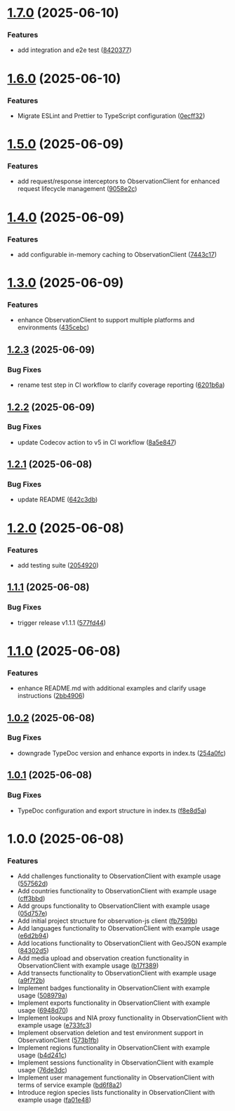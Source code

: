# [1.7.0](https://github.com/RobbeVerhelst/observation-js/compare/v1.6.0...v1.7.0) (2025-06-10)


### Features

* add integration and e2e test ([8420377](https://github.com/RobbeVerhelst/observation-js/commit/8420377c5b928e29768f87540d74203d80e06a37))

# [1.6.0](https://github.com/RobbeVerhelst/observation-js/compare/v1.5.0...v1.6.0) (2025-06-10)


### Features

* Migrate ESLint and Prettier to TypeScript configuration ([0ecff32](https://github.com/RobbeVerhelst/observation-js/commit/0ecff32c050176ad5407273e074949c12a06de3d))

# [1.5.0](https://github.com/RobbeVerhelst/observation-js/compare/v1.4.0...v1.5.0) (2025-06-09)

### Features

- add request/response interceptors to ObservationClient for enhanced request lifecycle management ([9058e2c](https://github.com/RobbeVerhelst/observation-js/commit/9058e2c156fd282d7ccb904ac13d63d2736145da))

# [1.4.0](https://github.com/RobbeVerhelst/observation-js/compare/v1.3.0...v1.4.0) (2025-06-09)

### Features

- add configurable in-memory caching to ObservationClient ([7443c17](https://github.com/RobbeVerhelst/observation-js/commit/7443c1707bcb86e551ffc3c963ea24820d01f713))

# [1.3.0](https://github.com/RobbeVerhelst/observation-js/compare/v1.2.3...v1.3.0) (2025-06-09)

### Features

- enhance ObservationClient to support multiple platforms and environments ([435cebc](https://github.com/RobbeVerhelst/observation-js/commit/435cebc4b5598a54b69bb93e688be205a78a580e))

## [1.2.3](https://github.com/RobbeVerhelst/observation-js/compare/v1.2.2...v1.2.3) (2025-06-09)

### Bug Fixes

- rename test step in CI workflow to clarify coverage reporting ([6201b6a](https://github.com/RobbeVerhelst/observation-js/commit/6201b6aaae905c5e55f52476d97cf0003eb2d16a))

## [1.2.2](https://github.com/RobbeVerhelst/observation-js/compare/v1.2.1...v1.2.2) (2025-06-09)

### Bug Fixes

- update Codecov action to v5 in CI workflow ([8a5e847](https://github.com/RobbeVerhelst/observation-js/commit/8a5e8472f37de33edf80cc8b7c8329060bf7d1e5))

## [1.2.1](https://github.com/RobbeVerhelst/observation-js/compare/v1.2.0...v1.2.1) (2025-06-08)

### Bug Fixes

- update README ([642c3db](https://github.com/RobbeVerhelst/observation-js/commit/642c3db84b4798508be743a7a4fcc836ad167840))

# [1.2.0](https://github.com/RobbeVerhelst/observation-js/compare/v1.1.1...v1.2.0) (2025-06-08)

### Features

- add testing suite ([2054920](https://github.com/RobbeVerhelst/observation-js/commit/2054920132410e0f3ea326dc3ea6819370dbb9c5))

## [1.1.1](https://github.com/RobbeVerhelst/observation-js/compare/v1.1.0...v1.1.1) (2025-06-08)

### Bug Fixes

- trigger release v1.1.1 ([577fd44](https://github.com/RobbeVerhelst/observation-js/commit/577fd442d29ce1685df2394333de5acd0bbb8ee0))

# [1.1.0](https://github.com/RobbeVerhelst/observation-js/compare/v1.0.2...v1.1.0) (2025-06-08)

### Features

- enhance README.md with additional examples and clarify usage instructions ([2bb4906](https://github.com/RobbeVerhelst/observation-js/commit/2bb490698681ac398d70e97dd10380979827f59f))

## [1.0.2](https://github.com/RobbeVerhelst/observation-js/compare/v1.0.1...v1.0.2) (2025-06-08)

### Bug Fixes

- downgrade TypeDoc version and enhance exports in index.ts ([254a0fc](https://github.com/RobbeVerhelst/observation-js/commit/254a0fc26b162b9b72254694b8568f3d108d9a0a))

## [1.0.1](https://github.com/RobbeVerhelst/observation-js/compare/v1.0.0...v1.0.1) (2025-06-08)

### Bug Fixes

- TypeDoc configuration and export structure in index.ts ([f8e8d5a](https://github.com/RobbeVerhelst/observation-js/commit/f8e8d5abe048b5399150d8107980515705007bd7))

# 1.0.0 (2025-06-08)

### Features

- Add challenges functionality to ObservationClient with example usage ([557562d](https://github.com/RobbeVerhelst/observation-js/commit/557562d1c77766a1a2df4e2ea138960157f6292b))
- Add countries functionality to ObservationClient with example usage ([cff3bbd](https://github.com/RobbeVerhelst/observation-js/commit/cff3bbdfc885e3d0c58da08a7b6d1f2c6a186248))
- Add groups functionality to ObservationClient with example usage ([05d757e](https://github.com/RobbeVerhelst/observation-js/commit/05d757e82e686caf77d774cb88042c9ceb882ffe))
- Add initial project structure for observation-js client ([fb7599b](https://github.com/RobbeVerhelst/observation-js/commit/fb7599b1a2bb7e5211126ea211f664f0f942bb22))
- Add languages functionality to ObservationClient with example usage ([e6d2b94](https://github.com/RobbeVerhelst/observation-js/commit/e6d2b94b5459737eab9f2752a4add750af3ab3a1))
- Add locations functionality to ObservationClient with GeoJSON example ([84302d5](https://github.com/RobbeVerhelst/observation-js/commit/84302d5be2e21a3272fcf939739b43bb239dc15c))
- Add media upload and observation creation functionality in ObservationClient with example usage ([b17f389](https://github.com/RobbeVerhelst/observation-js/commit/b17f3896d126c86ddd159aca8412ee4d5e8ab639))
- Add transects functionality to ObservationClient with example usage ([a9f7f2b](https://github.com/RobbeVerhelst/observation-js/commit/a9f7f2b23ab880653562b0df0b187c6152ce908d))
- Implement badges functionality in ObservationClient with example usage ([508979a](https://github.com/RobbeVerhelst/observation-js/commit/508979a6a4fca4991ac7ba4f08f32d52f6a65b7a))
- Implement exports functionality in ObservationClient with example usage ([6948d70](https://github.com/RobbeVerhelst/observation-js/commit/6948d70506b869cb4e3629301700b5ce85f15fe1))
- Implement lookups and NIA proxy functionality in ObservationClient with example usage ([e733fc3](https://github.com/RobbeVerhelst/observation-js/commit/e733fc323cfce624013346aa1a151f549b119437))
- Implement observation deletion and test environment support in ObservationClient ([573b1fb](https://github.com/RobbeVerhelst/observation-js/commit/573b1fb8436f3cb3666afbc801284ed1da8a3849))
- Implement regions functionality in ObservationClient with example usage ([b4d241c](https://github.com/RobbeVerhelst/observation-js/commit/b4d241c655b76a845fd3d371d3a983b7face3cc6))
- Implement sessions functionality in ObservationClient with example usage ([76de3dc](https://github.com/RobbeVerhelst/observation-js/commit/76de3dce0362476df676c0957bffc96d053ed21c))
- Implement user management functionality in ObservationClient with terms of service example ([bd6f8a2](https://github.com/RobbeVerhelst/observation-js/commit/bd6f8a2bbaa5675ae95e774f101f3d7be88e8c3f))
- Introduce region species lists functionality in ObservationClient with example usage ([fa01e48](https://github.com/RobbeVerhelst/observation-js/commit/fa01e48f7dfc42a738916c7408fe1e132b680f14))
